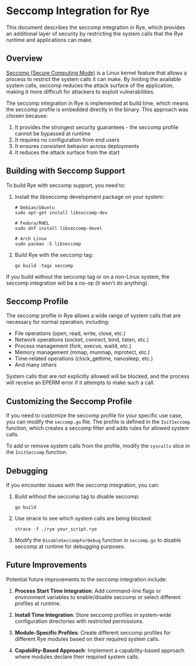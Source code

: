 # Seccomp Integration for Rye

This document describes the seccomp integration in Rye, which provides an additional layer of security by restricting the system calls that the Rye runtime and applications can make.

## Overview

[Seccomp (Secure Computing Mode)](https://en.wikipedia.org/wiki/Seccomp) is a Linux kernel feature that allows a process to restrict the system calls it can make. By limiting the available system calls, seccomp reduces the attack surface of the application, making it more difficult for attackers to exploit vulnerabilities.

The seccomp integration in Rye is implemented at build time, which means the seccomp profile is embedded directly in the binary. This approach was chosen because:

1. It provides the strongest security guarantees - the seccomp profile cannot be bypassed at runtime
2. It requires no configuration from end users
3. It ensures consistent behavior across deployments
4. It reduces the attack surface from the start

## Building with Seccomp Support

To build Rye with seccomp support, you need to:

1. Install the libseccomp development package on your system:
   ```
   # Debian/Ubuntu
   sudo apt-get install libseccomp-dev

   # Fedora/RHEL
   sudo dnf install libseccomp-devel

   # Arch Linux
   sudo pacman -S libseccomp
   ```

2. Build Rye with the seccomp tag:
   ```
   go build -tags seccomp
   ```

If you build without the seccomp tag or on a non-Linux system, the seccomp integration will be a no-op (it won't do anything).

## Seccomp Profile

The seccomp profile in Rye allows a wide range of system calls that are necessary for normal operation, including:

- File operations (open, read, write, close, etc.)
- Network operations (socket, connect, bind, listen, etc.)
- Process management (fork, execve, wait4, etc.)
- Memory management (mmap, munmap, mprotect, etc.)
- Time-related operations (clock_gettime, nanosleep, etc.)
- And many others

System calls that are not explicitly allowed will be blocked, and the process will receive an EPERM error if it attempts to make such a call.

## Customizing the Seccomp Profile

If you need to customize the seccomp profile for your specific use case, you can modify the `seccomp.go` file. The profile is defined in the `InitSeccomp` function, which creates a seccomp filter and adds rules for allowed system calls.

To add or remove system calls from the profile, modify the `syscalls` slice in the `InitSeccomp` function.

## Debugging

If you encounter issues with the seccomp integration, you can:

1. Build without the seccomp tag to disable seccomp:
   ```
   go build
   ```

2. Use strace to see which system calls are being blocked:
   ```
   strace -f ./rye your_script.rye
   ```

3. Modify the `DisableSeccompForDebug` function in `seccomp.go` to disable seccomp at runtime for debugging purposes.

## Future Improvements

Potential future improvements to the seccomp integration include:

1. **Process Start Time Integration**: Add command-line flags or environment variables to enable/disable seccomp or select different profiles at runtime.

2. **Install Time Integration**: Store seccomp profiles in system-wide configuration directories with restricted permissions.

3. **Module-Specific Profiles**: Create different seccomp profiles for different Rye modules based on their required system calls.

4. **Capability-Based Approach**: Implement a capability-based approach where modules declare their required system calls.
